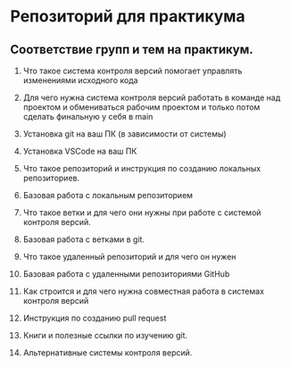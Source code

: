 # Репозиторий для практикума
## Соответствие групп и тем на практикум.

1. Что такое система контроля версий
помогает управлять изменениями исходного кода
2. Для чего нужна система контроля версий
работать в команде над проектом и обмениваться рабочим проектом и только потом сделать финальную у себя в main
3. Установка git на ваш ПК (в зависимости от системы)

4. Установка VSCode на ваш ПК
5. Что такое репозиторий и инструкция по созданию локальных репозиториев.
6. Базовая работа с локальным репозиторием
7. Что такое ветки и для чего они нужны при работе с системой контроля версий.
8. Базовая работа с ветками в git.
9. Что такое удаленный репозиторий и для чего он нужен
10. Базовая работа с удаленными репозиториями GitHub
11. Как строится и для чего нужна совместная работа в системах контроля версий
12. Инструкция по созданию pull request
13. Книги и полезные ссылки по изучению git.
14. Альтернативные системы контроля версий.
